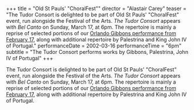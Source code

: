 +++
title = "Old St Pauls' \"ChoralFest\""
director = "Alastair Carey"
teaser = "The Tudor Consort is delighted to be part of Old St Pauls' \"ChoralFest\" event, run alongside the Festival of the Arts. *The Tudor Consort* appears with *Bel Canto* on Sunday, March 17, at 6pm. The repertoire is mainly a reprise of selected portions of our <u>Orlando Gibbons performance from February 17</u>, along with additional repertoire by Palestrina and King John IV of Portugal."
performanceDate = 2002-03-16
performanceTime = "6pm"
subtitle = "The Tudor Consort performs works by Gibbons, Palestrina, John IV of Portugal"
+++

The Tudor Consort is delighted to be part of Old St Pauls' "ChoralFest" event, run alongside the Festival of the Arts. *The Tudor Consort* appears with *Bel Canto* on Sunday, March 17, at 6pm. The repertoire is mainly a reprise of selected portions of our <u>Orlando Gibbons performance from February 17</u>, along with additional repertoire by Palestrina and King John IV of Portugal.
